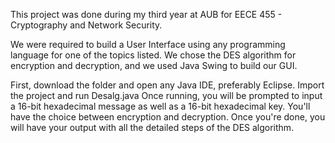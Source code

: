 This project was done during my third year at AUB for EECE 455 - Cryptography and Network Security.

We were required to build a User Interface using any programming language for one of the topics listed. We chose the DES algorithm for encryption and decryption, and we used Java
Swing to build our GUI.

First, download the folder and open any Java IDE, preferably Eclipse. Import the project and run Desalg.java
Once running, you will be prompted to input a 16-bit hexadecimal message as well as a 16-bit hexadecimal key. You'll have the choice between encryption and decryption.
Once you're done, you will have your output with all the detailed steps of the DES algorithm.

